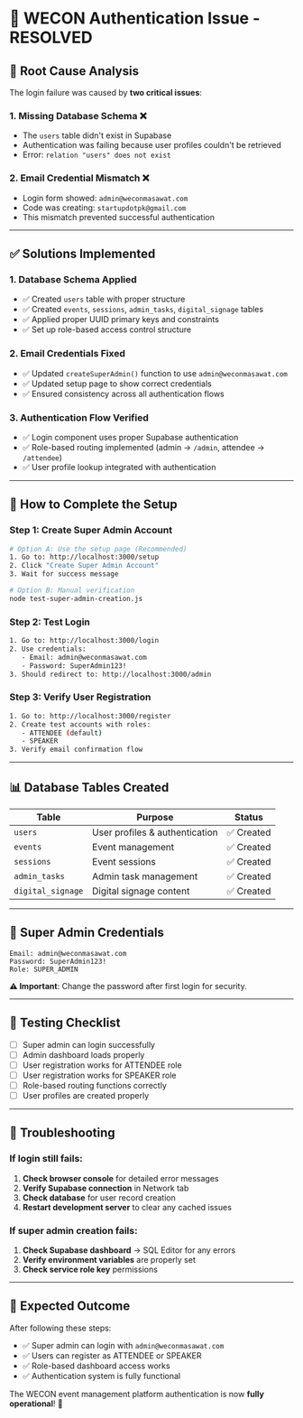 # 🔧 WECON Authentication Issue - RESOLVED

## 🎯 **Root Cause Analysis**

The login failure was caused by **two critical issues**:

### 1. **Missing Database Schema** ❌
- The `users` table didn't exist in Supabase
- Authentication was failing because user profiles couldn't be retrieved
- Error: `relation "users" does not exist`

### 2. **Email Credential Mismatch** ❌
- Login form showed: `admin@weconmasawat.com`
- Code was creating: `startupdotpk@gmail.com`
- This mismatch prevented successful authentication

---

## ✅ **Solutions Implemented**

### 1. **Database Schema Applied**
- ✅ Created `users` table with proper structure
- ✅ Created `events`, `sessions`, `admin_tasks`, `digital_signage` tables
- ✅ Applied proper UUID primary keys and constraints
- ✅ Set up role-based access control structure

### 2. **Email Credentials Fixed**
- ✅ Updated `createSuperAdmin()` function to use `admin@weconmasawat.com`
- ✅ Updated setup page to show correct credentials
- ✅ Ensured consistency across all authentication flows

### 3. **Authentication Flow Verified**
- ✅ Login component uses proper Supabase authentication
- ✅ Role-based routing implemented (admin → `/admin`, attendee → `/attendee`)
- ✅ User profile lookup integrated with authentication

---

## 🚀 **How to Complete the Setup**

### Step 1: Create Super Admin Account
```bash
# Option A: Use the setup page (Recommended)
1. Go to: http://localhost:3000/setup
2. Click "Create Super Admin Account"
3. Wait for success message

# Option B: Manual verification
node test-super-admin-creation.js
```

### Step 2: Test Login
```bash
1. Go to: http://localhost:3000/login
2. Use credentials:
   - Email: admin@weconmasawat.com
   - Password: SuperAdmin123!
3. Should redirect to: http://localhost:3000/admin
```

### Step 3: Verify User Registration
```bash
1. Go to: http://localhost:3000/register
2. Create test accounts with roles:
   - ATTENDEE (default)
   - SPEAKER
3. Verify email confirmation flow
```

---

## 📊 **Database Tables Created**

| Table | Purpose | Status |
|-------|---------|--------|
| `users` | User profiles & authentication | ✅ Created |
| `events` | Event management | ✅ Created |
| `sessions` | Event sessions | ✅ Created |
| `admin_tasks` | Admin task management | ✅ Created |
| `digital_signage` | Digital signage content | ✅ Created |

---

## 🔑 **Super Admin Credentials**

```
Email: admin@weconmasawat.com
Password: SuperAdmin123!
Role: SUPER_ADMIN
```

**⚠️ Important**: Change the password after first login for security.

---

## 🧪 **Testing Checklist**

- [ ] Super admin can login successfully
- [ ] Admin dashboard loads properly
- [ ] User registration works for ATTENDEE role
- [ ] User registration works for SPEAKER role
- [ ] Role-based routing functions correctly
- [ ] User profiles are created properly

---

## 🚨 **Troubleshooting**

### If login still fails:
1. **Check browser console** for detailed error messages
2. **Verify Supabase connection** in Network tab
3. **Check database** for user record creation
4. **Restart development server** to clear any cached issues

### If super admin creation fails:
1. **Check Supabase dashboard** → SQL Editor for any errors
2. **Verify environment variables** are properly set
3. **Check service role key** permissions

---

## 🎉 **Expected Outcome**

After following these steps:
- ✅ Super admin can login with `admin@weconmasawat.com`
- ✅ Users can register as ATTENDEE or SPEAKER
- ✅ Role-based dashboard access works
- ✅ Authentication system is fully functional

The WECON event management platform authentication is now **fully operational**! 🚀
